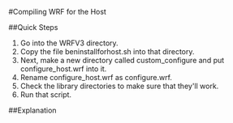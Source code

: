 #Compiling WRF for the Host

##Quick Steps

1. Go into the WRFV3 directory. 
2. Copy the file beninstallforhost.sh into that directory.
3. Next, make a new directory called custom_configure and put configure_host.wrf into it.
4. Rename configure_host.wrf as configure.wrf.
5. Check the library directories to make sure that they'll work.
6. Run that script.

##Explanation


